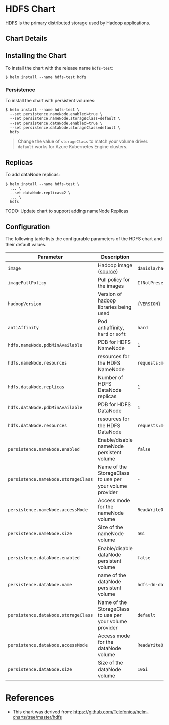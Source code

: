# HDFS Chart

[HDFS](http://hadoop.apache.org/docs/current/hadoop-project-dist/hadoop-hdfs/HdfsUserGuide.html) is the primary distributed storage used by Hadoop applications.

## Chart Details

## Installing the Chart

To install the chart with the release name `hdfs-test`:

```
$ helm install --name hdfs-test hdfs
```

### Persistence

To install the chart with persistent volumes:

```
$ helm install --name hdfs-test \
  --set persistence.nameNode.enabled=true \
  --set persistence.nameNode.storageClass=default \
  --set persistence.dataNode.enabled=true \
  --set persistence.dataNode.storageClass=default \
  hdfs
```

> Change the value of `storageClass` to match your volume driver. `default` works for Azure Kubernetes Engine clusters.

## Replicas

To add dataNode replicas:

```
$ helm install --name hdfs-test \
  ... \
  --set dataNode.replicas=2 \
  ... \
  hdfs
```

TODO: Update chart to support adding nameNode Replicas

## Configuration

The following table lists the configurable parameters of the HDFS chart and their default values.

| Parameter                                         | Description                                                                        | Default                                                          |
| ------------------------------------------------- | -------------------------------                                                    | ---------------------------------------------------------------- |
| `image`                                           | Hadoop image ([source](https://github.com/Comcast/kube-yarn/tree/master/image))    | `danisla/hadoop:{VERSION}`                                       |
| `imagePullPolicy`                                 | Pull policy for the images                                                         | `IfNotPresent`                                                   |
| `hadoopVersion`                                   | Version of hadoop libraries being used                                             | `{VERSION}`                                                      |
| `antiAffinity`                                    | Pod antiaffinity, `hard` or `soft`                                                 | `hard`                                                           |
| `hdfs.nameNode.pdbMinAvailable`                   | PDB for HDFS NameNode                                                              | `1`                                                              |
| `hdfs.nameNode.resources`                         | resources for the HDFS NameNode                                                    | `requests:memory=256Mi,cpu=10m,limits:memory=2048Mi,cpu=1000m`   |
| `hdfs.dataNode.replicas`                          | Number of HDFS DataNode replicas                                                   | `1`                                                              |
| `hdfs.dataNode.pdbMinAvailable`                   | PDB for HDFS DataNode                                                              | `1`                                                              |
| `hdfs.dataNode.resources`                         | resources for the HDFS DataNode                                                    | `requests:memory=256Mi,cpu=10m,limits:memory=2048Mi,cpu=1000m`   |
| `persistence.nameNode.enabled`                    | Enable/disable nameNode persistent volume                                          | `false`                                                          |
| `persistence.nameNode.storageClass`               | Name of the StorageClass to use per your volume provider                           | `-`                                                              |
| `persistence.nameNode.accessMode`                 | Access mode for the nameNode volume                                                | `ReadWriteOnce`                                                  |
| `persistence.nameNode.size`                       | Size of the nameNode volume                                                        | `5Gi`                                                            |
| `persistence.dataNode.enabled`                    | Enable/disable dataNode persistent volume                                          | `false`                                                          |
| `persistence.dataNode.name`                       | name of the dataNode persistent volume                                             | `hdfs-dn-data`                                                   |
| `persistence.dataNode.storageClass`               | Name of the StorageClass to use per your volume provider                           | `default`                                                              |
| `persistence.dataNode.accessMode`                 | Access mode for the dataNode volume                                                | `ReadWriteOnce`                                                  |
| `persistence.dataNode.size`                       | Size of the dataNode volume                                                        | `10Gi`                                                           |


# References

- This chart was derived from: https://github.com/Telefonica/helm-charts/tree/master/hdfs
